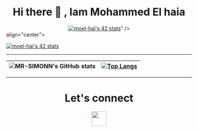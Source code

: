 <h1 align="center">  Hi there 👋 , Iam Mohammed El haia</h1>
<div align="center">
  <a href="<a href="https://github.com/oakoudad/badge42"><img src="https://badge.mediaplus.ma/greenbinary/moel-hai" alt="moel-hai's 42 stats" /></a>" /></a>
  </div>  align="center">
  
  [![moel-hai's 42 stats](https://badge.mediaplus.ma/greenbinary/moel-hai)](https://github.com/oakoudad/badge42)

  ---
  
| ![MR-SIMONN's GitHub stats](https://github-readme-stats.vercel.app/api?username=MR-SIMONN&show_icons=true&theme=jolly) | [![Top Langs](https://github-readme-stats.vercel.app/api/top-langs/?username=MR-SIMONN&theme=jolly)](https://github.com/About-Me/github-readme-stats) |
  |:-:|:-:|

  ---
  
  <h1 align="center">Let's connect</h1>
  
<p align="center">
<a href="https://github.com/MR-SIMONN">
 <img src="github-logo.png" width="40" />
</a>
  </p>
